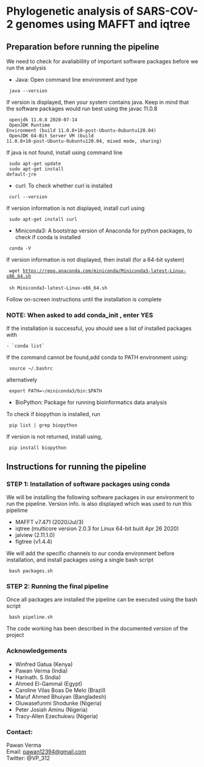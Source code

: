 # Phylogenetic analysis of SARS-COV-2 genomes using MAFFT and iqtree

## Preparation before running the pipeline

We need to check for avaliablility of important software packages before we run the analysis

- Java: Open command line environment and type <br/>

<code> java --version </code> <br/>
  
If version is displayed, then your system contains java. Keep in mind that the software packages would run best using the javac 11.0.8 <br/>

<code> openjdk 11.0.8 2020-07-14 </code> <br/>
<code> OpenJDK Runtime Environment (build 11.0.8+10-post-Ubuntu-0ubuntu120.04) </code> <br/>
<code> OpenJDK 64-Bit Server VM (build 11.0.8+10-post-Ubuntu-0ubuntu120.04, mixed mode, sharing) </code>

If java is not found, install using command line <br/>

<code> sudo apt-get update </code> <br/>
<code> sudo apt-get install default-jre </code>

- curl: To check whether curl is installed 

<code> curl --version </code>

If version information is not displayed, install curl using <br/>

<code> sudo apt-get install curl </code>

- Miniconda3: A bootstrap version of Anaconda for python packages, to check if conda is installed

<code> conda -V </code>

If version information is not displayed, then install (for a 64-bit system)

<code> wget https://repo.anaconda.com/miniconda/Miniconda3-latest-Linux-x86_64.sh </code> <br/>
<code> sh Miniconda3-latest-Linux-x86_64.sh </code>

Follow on-screen instructions until the installation is complete
### NOTE: When asked to add conda_init , enter YES

If the installation is successful, you should see a list of installed packages with

    - `conda list`
    
If the command cannot be found,add conda to PATH environment using:

<code> source ~/.bashrc </code>

alternatively

` export PATH=~/miniconda3/bin:$PATH`

- BioPython: Package for running bioinformatics data analysis

To check if biopython is installed, run

<code> pip list | grep biopython </code><br/>

If version is not returned, install using,

<code> pip install biopython </code>

## Instructions for running the pipeline

### STEP 1: Installation of software packages using conda 

We will be installing the following software packages in our environment to run the pipeline.
Version info. is also displayed which was used to run this pipelime

- MAFFT v7.471 (2020/Jul/3)
- iqtree (multicore version 2.0.3 for Linux 64-bit built Apr 26 2020)
- jalview (2.11.1.0)
- figtree (v1.4.4)

We will add the specific channels to our conda environment before installation, and install packages using a single bash script

<code> bash packages.sh </code>

### STEP 2: Running the final pipeline

Once all packages are installed the pipeline can be executed using the bash script

<code> bash pipeline.sh </code>

The code working has been described in the documented version of the project

### Acknowledgements
- Winfred Gatua (Kenya)
- Pawan Verma (India)
- Harinath. S (India)
- Ahmed El-Gammal (Egypt)
- Caroline Vilas Boas De Melo (Brazil)
- Maruf Ahmed Bhuiyan (Bangladesh)
- Oluwasefunmi Shodunke (Nigeria)
- Peter Josiah Aminu (Nigeria)
- Tracy-Allen Ezechukwu (Nigeria)

### Contact:
Pawan Verma <br/>
Email: pawan12394@gmail.com <br/>
Twitter: @VP_312

